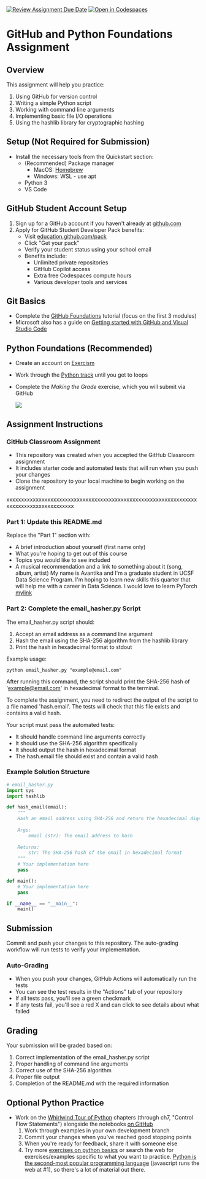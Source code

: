 [![Review Assignment Due Date](https://classroom.github.com/assets/deadline-readme-button-22041afd0340ce965d47ae6ef1cefeee28c7c493a6346c4f15d667ab976d596c.svg)](https://classroom.github.com/a/6fFVVHyL)
[![Open in Codespaces](https://classroom.github.com/assets/launch-codespace-2972f46106e565e64193e422d61a12cf1da4916b45550586e14ef0a7c637dd04.svg)](https://classroom.github.com/open-in-codespaces?assignment_repo_id=18982438)
# GitHub and Python Foundations Assignment

## Overview
This assignment will help you practice:
1. Using GitHub for version control
2. Writing a simple Python script
3. Working with command line arguments
4. Implementing basic file I/O operations
5. Using the hashlib library for cryptographic hashing

## Setup (Not Required for Submission)
- Install the necessary tools from the Quickstart section:
    - (Recommended) Package manager
        - MacOS: [Homebrew](https://brew.sh)
        - Windows: WSL - use apt
    - Python 3
    - VS Code

## GitHub Student Account Setup
1. Sign up for a GitHub account if you haven't already at [github.com](https://github.com)
2. Apply for GitHub Student Developer Pack benefits:
   - Visit [education.github.com/pack](https://education.github.com/pack)
   - Click "Get your pack"
   - Verify your student status using your school email
   - Benefits include:
     - Unlimited private repositories
     - GitHub Copilot access
     - Extra free Codespaces compute hours
     - Various developer tools and services

## Git Basics
- Complete the [GitHub Foundations](https://learn.microsoft.com/en-us/training/paths/github-foundations/) tutorial (focus on the first 3 modules)
- Microsoft also has a guide on [Getting started with GitHub and Visual Studio Code](https://learn.microsoft.com/en-us/training/paths/get-started-github-and-visual-studio-code/)

## Python Foundations (Recommended)
- Create an account on [Exercism](http://exercism.org/tracks/python) 
- Work through the [Python track](http://exercism.org/tracks/python) until you get to loops
- Complete the _Making the Grade_ exercise, which you will submit via GitHub
    
    ![](exercism_python.png)

## Assignment Instructions

### GitHub Classroom Assignment
- This repository was created when you accepted the GitHub Classroom assignment
- It includes starter code and automated tests that will run when you push your changes
- Clone the repository to your local machine to begin working on the assignment

xxxxxxxxxxxxxxxxxxxxxxxxxxxxxxxxxxxxxxxxxxxxxxxxxxxxxxxxxxxxxxxxxxxxxxxxxxxxxxxxxxxxxxxx
### Part 1: Update this README.md
Replace the "Part 1" section with:
- A brief introduction about yourself (first name only)
- What you're hoping to get out of this course
- Topics you would like to see included
- A musical recommendation and a link to something about it (song, album, artist)
My name is Avantika and I'm a graduate student in UCSF Data Science Program.
I'm hoping to learn new skills this quarter that will help me with a career in Data Science.
I would love to learn PyTorch
[mylink](https://www.youtube.com/watch?v=CvBfHwUxHIk)


### Part 2: Complete the email_hasher.py Script
The email_hasher.py script should:
1. Accept an email address as a command line argument
2. Hash the email using the SHA-256 algorithm from the hashlib library
3. Print the hash in hexadecimal format to stdout

Example usage:
```
python email_hasher.py "example@email.com"
```

After running this command, the script should print the SHA-256 hash of 'example@email.com' in hexadecimal format to the terminal.

To complete the assignment, you need to redirect the output of the script to a file named 'hash.email'. The tests will check that this file exists and contains a valid hash.

Your script must pass the automated tests:
- It should handle command line arguments correctly
- It should use the SHA-256 algorithm specifically
- It should output the hash in hexadecimal format
- The hash.email file should exist and contain a valid hash

### Example Solution Structure
```python
# email_hasher.py
import sys
import hashlib

def hash_email(email):
    """
    Hash an email address using SHA-256 and return the hexadecimal digest.
    
    Args:
        email (str): The email address to hash
        
    Returns:
        str: The SHA-256 hash of the email in hexadecimal format
    """
    # Your implementation here
    pass

def main():
    # Your implementation here
    pass

if __name__ == "__main__":
    main()
```

## Submission
Commit and push your changes to this repository. The auto-grading workflow will run tests to verify your implementation.

### Auto-Grading
- When you push your changes, GitHub Actions will automatically run the tests
- You can see the test results in the "Actions" tab of your repository
- If all tests pass, you'll see a green checkmark
- If any tests fail, you'll see a red X and can click to see details about what failed

## Grading
Your submission will be graded based on:
1. Correct implementation of the email_hasher.py script
2. Proper handling of command line arguments
3. Correct use of the SHA-256 algorithm
4. Proper file output
5. Completion of the README.md with the required information

## Optional Python Practice
- Work on the [Whirlwind Tour of Python](https://jakevdp.github.io/WhirlwindTourOfPython/) chapters (through ch7, "Control Flow Statements") alongside the notebooks [on GitHub](https://github.com/jakevdp/WhirlwindTourOfPython)
    1. Work through examples in your own development branch
    2. Commit your changes when you've reached good stopping points
    3. When you're ready for feedback, share it with someone else
    4. Try more [exercises on python basics](https://pythonbasics.org/exercises/) or search the web for exercises/examples specific to what you want to practice. [Python is the second-most popular programming language](https://octoverse.github.com/2022/top-programming-languages) (javascript runs the web at \#1), so there's a lot of material out there.
